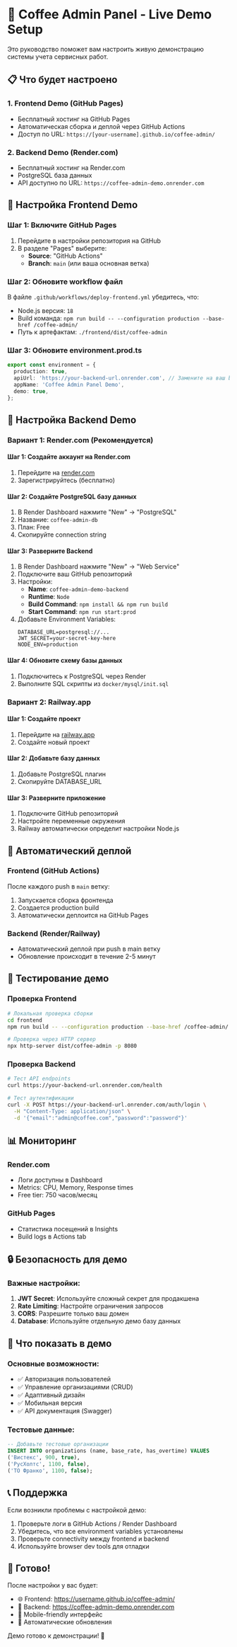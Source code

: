 # 🚀 Coffee Admin Panel - Live Demo Setup

Это руководство поможет вам настроить живую демонстрацию системы учета сервисных работ.

## 📋 Что будет настроено

### 1. Frontend Demo (GitHub Pages)

- Бесплатный хостинг на GitHub Pages
- Автоматическая сборка и деплой через GitHub Actions
- Доступ по URL: `https://[your-username].github.io/coffee-admin/`

### 2. Backend Demo (Render.com)

- Бесплатный хостинг на Render.com
- PostgreSQL база данных
- API доступно по URL: `https://coffee-admin-demo.onrender.com`

## 🔧 Настройка Frontend Demo

### Шаг 1: Включите GitHub Pages

1. Перейдите в настройки репозитория на GitHub
2. В разделе "Pages" выберите:
   - **Source**: "GitHub Actions"
   - **Branch**: `main` (или ваша основная ветка)

### Шаг 2: Обновите workflow файл

В файле `.github/workflows/deploy-frontend.yml` убедитесь, что:

- Node.js версия: `18`
- Build команда: `npm run build -- --configuration production --base-href /coffee-admin/`
- Путь к артефактам: `./frontend/dist/coffee-admin`

### Шаг 3: Обновите environment.prod.ts

```typescript
export const environment = {
  production: true,
  apiUrl: 'https://your-backend-url.onrender.com', // Замените на ваш backend URL
  appName: 'Coffee Admin Panel Demo',
  demo: true,
};
```

## 🔧 Настройка Backend Demo

### Вариант 1: Render.com (Рекомендуется)

#### Шаг 1: Создайте аккаунт на Render.com

1. Перейдите на [render.com](https://render.com)
2. Зарегистрируйтесь (бесплатно)

#### Шаг 2: Создайте PostgreSQL базу данных

1. В Render Dashboard нажмите "New" → "PostgreSQL"
2. Название: `coffee-admin-db`
3. План: Free
4. Скопируйте connection string

#### Шаг 3: Разверните Backend

1. В Render Dashboard нажмите "New" → "Web Service"
2. Подключите ваш GitHub репозиторий
3. Настройки:
   - **Name**: `coffee-admin-demo-backend`
   - **Runtime**: `Node`
   - **Build Command**: `npm install && npm run build`
   - **Start Command**: `npm run start:prod`
4. Добавьте Environment Variables:
   ```
   DATABASE_URL=postgresql://...
   JWT_SECRET=your-secret-key-here
   NODE_ENV=production
   ```

#### Шаг 4: Обновите схему базы данных

1. Подключитесь к PostgreSQL через Render
2. Выполните SQL скрипты из `docker/mysql/init.sql`

### Вариант 2: Railway.app

#### Шаг 1: Создайте проект

1. Перейдите на [railway.app](https://railway.app)
2. Создайте новый проект

#### Шаг 2: Добавьте базу данных

1. Добавьте PostgreSQL плагин
2. Скопируйте DATABASE_URL

#### Шаг 3: Разверните приложение

1. Подключите GitHub репозиторий
2. Настройте переменные окружения
3. Railway автоматически определит настройки Node.js

## 🔄 Автоматический деплой

### Frontend (GitHub Actions)

После каждого push в `main` ветку:

1. Запускается сборка фронтенда
2. Создается production build
3. Автоматически деплоится на GitHub Pages

### Backend (Render/Railway)

- Автоматический деплой при push в main ветку
- Обновление происходит в течение 2-5 минут

## 🧪 Тестирование демо

### Проверка Frontend

```bash
# Локальная проверка сборки
cd frontend
npm run build -- --configuration production --base-href /coffee-admin/

# Проверка через HTTP сервер
npx http-server dist/coffee-admin -p 8080
```

### Проверка Backend

```bash
# Тест API endpoints
curl https://your-backend-url.onrender.com/health

# Тест аутентификации
curl -X POST https://your-backend-url.onrender.com/auth/login \
  -H "Content-Type: application/json" \
  -d '{"email":"admin@coffee.com","password":"password"}'
```

## 📊 Мониторинг

### Render.com

- Логи доступны в Dashboard
- Metrics: CPU, Memory, Response times
- Free tier: 750 часов/месяц

### GitHub Pages

- Статистика посещений в Insights
- Build logs в Actions tab

## 🔒 Безопасность для демо

### Важные настройки:

1. **JWT Secret**: Используйте сложный секрет для продакшена
2. **Rate Limiting**: Настройте ограничения запросов
3. **CORS**: Разрешите только ваш домен
4. **Database**: Используйте отдельную демо базу данных

## 🎯 Что показать в демо

### Основные возможности:

- ✅ Авторизация пользователей
- ✅ Управление организациями (CRUD)
- ✅ Адаптивный дизайн
- ✅ Мобильная версия
- ✅ API документация (Swagger)

### Тестовые данные:

```sql
-- Добавьте тестовые организации
INSERT INTO organizations (name, base_rate, has_overtime) VALUES
('Вистекс', 900, true),
('РусХолтс', 1100, false),
('ТО Франко', 1100, false);
```

## 📞 Поддержка

Если возникли проблемы с настройкой демо:

1. Проверьте логи в GitHub Actions / Render Dashboard
2. Убедитесь, что все environment variables установлены
3. Проверьте connectivity между frontend и backend
4. Используйте browser dev tools для отладки

## 🎉 Готово!

После настройки у вас будет:

- 🌐 Frontend: https://username.github.io/coffee-admin/
- 🚀 Backend: https://coffee-admin-demo.onrender.com
- 📱 Mobile-friendly интерфейс
- 🔄 Автоматические обновления

Демо готово к демонстрации! 🎊
